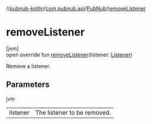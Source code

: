 //[pubnub-kotlin](../../../index.md)/[com.pubnub.api](../index.md)/[PubNub](index.md)/[removeListener](remove-listener.md)

# removeListener

[jvm]\
open override fun [removeListener](remove-listener.md)(listener: [Listener](../../com.pubnub.api.callbacks/-listener/index.md))

Remove a listener.

## Parameters

jvm

| | |
|---|---|
| listener | The listener to be removed. |

